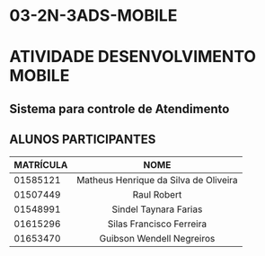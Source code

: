 # 03-2N-3ADS-MOBILE
# ATIVIDADE DESENVOLVIMENTO MOBILE

## Sistema para controle de Atendimento

## ALUNOS PARTICIPANTES

| MATRÍCULA  | NOME  |
| ------------- |:-------------:|
| 01585121     | Matheus Henrique da Silva de Oliveira     |
| 01507449      | Raul Robert |
| 01548991      | Sindel Taynara Farias     |
| 01615296      | Silas Francisco Ferreira     |
| 01653470      | Guibson Wendell Negreiros     |
